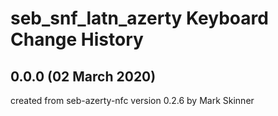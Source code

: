 seb_snf_latn_azerty Keyboard Change History
===========================================

0.0.0 (02 March 2020)
---------------------
created from seb-azerty-nfc version 0.2.6 by Mark Skinner